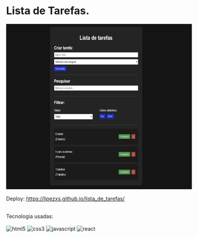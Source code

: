 # Lista de Tarefas.

<img style="height: 450px;" src="todo/src/img/ilustracao.png" alt="">

Deploy: https://lipezxs.github.io/lista_de_tarefas/
<div style="display: inline_block"> <br/>
  Tecnologia usadas:  <br/>  <br/>
  <img alt="html5" src="https://img.shields.io/badge/HTML5-E34F26?style=for-the-badge&logo=html5&logoColor=white"/>
  <img alt="css3" src="https://img.shields.io/badge/CSS3-1572B6?style=for-the-badge&logo=css3&logoColor=white"/>
  <img alt="javascript" src="https://img.shields.io/badge/JavaScript-323330?style=for-the-badge&logo=javascript&logoColor=F7DF1E"/>
  <img alt="react" src="https://img.shields.io/badge/React-20232A?style=for-the-badge&logo=react&logoColor=61DAFB" />

</div>
